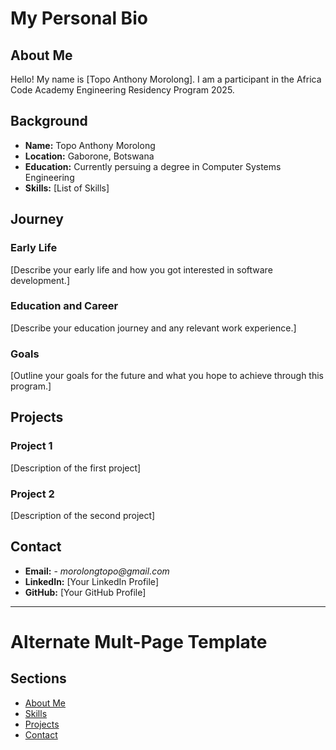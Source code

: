 
# My Personal Bio

## About Me
Hello! My name is [Topo Anthony Morolong]. I am a participant in the Africa Code Academy Engineering Residency Program 2025.

## Background
- **Name:** Topo Anthony Morolong
- **Location:** Gaborone, Botswana
- **Education:** Currently persuing a degree in Computer Systems Engineering
- **Skills:** [List of Skills]

## Journey
### Early Life
[Describe your early life and how you got interested in software development.]
### Education and Career
[Describe your education journey and any relevant work experience.]

### Goals
[Outline your goals for the future and what you hope to achieve through this program.]

## Projects
### Project 1
[Description of the first project]

### Project 2
[Description of the second project]

## Contact
- **Email:** - _morolongtopo@gmail.com_  
- **LinkedIn:** [Your LinkedIn Profile]
- **GitHub:** [Your GitHub Profile]

---

# Alternate Mult-Page Template

## Sections

- [About Me](about.md)
- [Skills](skills.md)
- [Projects](projects/index.md)
- [Contact](contact.md)



